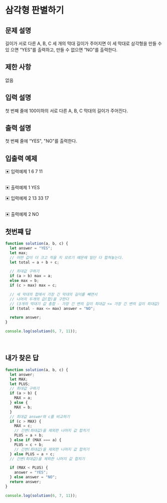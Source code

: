 # 삼각형 판별하기

## 문제 설명

길이가 서로 다른 A, B, C 세 개의 막대 길이가 주어지면 이 세 막대로 삼각형을 만들 수 있 으면 “YES"를 출력하고, 만들 수 없으면 ”NO"를 출력한다.

## 제한 사항

없음

## 입력 설명

첫 번째 줄에 100이하의 서로 다른 A, B, C 막대의 길이가 주어진다.

## 출력 설명

첫 번째 줄에 “YES", "NO"를 출력한다.

## 입출력 예제

▣ 입력예제 1
6 7 11

</br>
▣ 출력예제 1
YES

</br>

▣ 입력예제 2
13 33 17

</br>
▣ 출력예제 2
NO

</br>

## 첫번쨰 답

```js
function solution(a, b, c) {
  let answer = "YES";
  let max;
  // 어떤 값이 더 크고 작을 지 모르기 떄문에 일단 다 합쳐놓는다.
  let total = a + b + c;

  // 최대값 구하기
  if (a > b) max = a;
  else max = b;
  if (c > max) max = c;

  // 세 막대의 합에서 가장 긴 막대의 길이를 빼면서
  // 나머지 두개의 값(합)을 구한다
  // (3개의 막대기 값 총합 - 가장 긴 변의 길이 최대값 <= 가장 긴 변의 길이 최대값)
  if (total - max <= max) answer = "NO";

  return answer;
}

console.log(solution(6, 7, 11));
```

</br>

## 내가 찾은 답

```js
function solution(a, b, c) {
  let answer;
  let MAX;
  let PLUS;
  // 최대값 구하기
  if (a > b) {
    MAX = a;
  } else {
    MAX = b;
  }
  // 최대값 answer와 c를 비교하기
  if (c > MAX) {
    MAX = c;
    // 긴변(최대값)을 제외한 나머지 값 합치기
    PLUS = a + b;
  } else if (MAX === a) {
    PLUS = c + b;
    // 긴변(최대값)을 제외한 나머지 값 합치기
  } else PLUS = a + c;
  // 긴변(최대값)을 제외한 나머지 값 합치기

  if (MAX < PLUS) {
    answer = "YES";
  } else answer = "NO";
  return answer;
}

console.log(solution(6, 7, 11));
```

</br>
